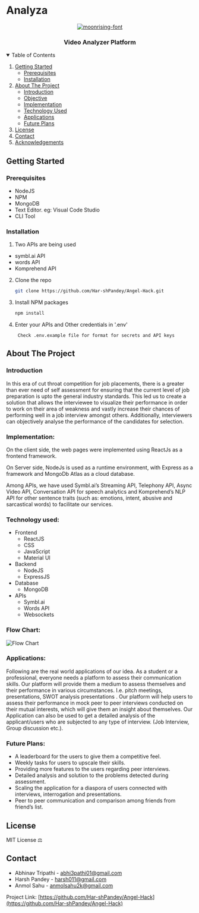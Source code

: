  # Analyza

<p align="center">
  <a href="https://github.com/othneildrew/Best-README-Template">
    <img src="https://fontmeme.com/permalink/210904/5f6d7706ad786efe463ef6f3229f5961.png" alt="moonrising-font" border="0">
  </a>
  <h3 align="center">Video Analyzer Platform</h3>

</p>



<!-- TABLE OF CONTENTS -->
<details open="open">
  <summary>Table of Contents</summary>
  <ol>
    <li>
      <a href="#getting-started">Getting Started</a>
      <ul>
        <li><a href="#prerequisites">Prerequisites</a></li>
        <li><a href="#installation">Installation</a></li>
      </ul>
    </li>
    <li>
      <a href="#about-the-project">About The Project</a>
      <ul>
        <li><a href="#introduction">Introduction</a></li>
        <li><a href="#objective">Objective</a></li>
        <li><a href="#implementation">Implementation</a></li>
        <li><a href="#Technology Used">Technology Used</a></li>
        <li><a href="#applications">Applications</a></li>
        <li><a href="#future-plans">Future Plans</a></li>
      </ul>
    </li>
    <li><a href="#license">License</a></li>
    <li><a href="#contact">Contact</a></li>
    <li><a href="#acknowledgements">Acknowledgements</a></li>
  </ol>
</details>



<!-- GETTING STARTED -->
## Getting Started
### Prerequisites

* NodeJS
* NPM
* MongoDB
* Text Editor. eg: Visual Code Studio
* CLI Tool

### Installation

1. Two APIs are being used 
- symbl.ai API
- words API
- Komprehend API

2. Clone the repo
   ```sh
   git clone https://github.com/Har-shPandey/Angel-Hack.git
   ```
3. Install NPM packages
   ```sh
   npm install
   ```
4. Enter your APIs and Other credentials in '.env'
   ```
    Check .env.example file for format for secrets and API keys
   ```



<!-- ABOUT THE PROJECT -->
## About The Project

  ### Introduction
  In this era of cut throat competition for job placements, there is a greater than ever need of self assessment for ensuring that the current level of job preparation is upto the general industry standards.
  This led us to create a solution that allows the interviewee to visualize their performance in order to work on their area of weakness and vastly increase their chances of performing well in a job interview amongst others.
  Additionally, interviewers can objectively analyse the performance of the candidates for selection.


  ### Implementation: 
  On the client side, the web pages were implemented using ReactJs as a frontend framework.

  On Server side, NodeJs is used as a runtime environment, with Express as a framework and MongoDb Atlas as a cloud database. 

  Among APIs, we have used Symbl.ai’s Streaming API, Telephony API, Async Video API, Conversation API for speech analytics and Komprehend’s NLP API for other sentence traits (such as: emotions, intent, abusive and sarcastical words) to facilitate our services.

  ### Technology used:
  * Frontend
      * ReactJS
      * CSS
      * JavaScript
      * Material UI
  * Backend
      * NodeJS
      * ExpressJS
  * Database
      * MongoDB
  * APIs
      * Symbl.ai
      * Words API
      * Websockets

  ### Flow Chart:
  ![Flow Chart](https://github.com/Har-shPandey/Angel-Hack/blob/main/public/images/READMEImages/FlowChart.png)


  ### Applications:
  Following are the real world applications of our idea.
  As a student or a professional, everyone needs a platform to assess their communication skills. Our platform will provide them a medium to assess themselves and their    performance in various circumstances. I.e. pitch meetings, presentations, SWOT analysis presentations . 
  Our platform will help users to assess their performance in mock peer to peer interviews conducted on their mutual interests, which will give them an insight about themselves.
  Our Application can also be used to get a detailed analysis of the applicant/users who are subjected to any type of interview. (Job Interview, Group discussion etc.).


  ### Future Plans: 
  - A leaderboard for the users to give them a competitive feel.
  - Weekly tasks for users to upscale their skills.
  - Providing more features to the users regarding peer interviews. 
  - Detailed analysis and solution to the problems detected during assessment.
  - Scaling the application for a diaspora of users connected with interviews, interrogation and presentations.
  - Peer to peer communication and comparison among friends from friend’s list.

<!-- License -->
## License
MIT License  :balance_scale:

<!-- CONTACT -->
## Contact

- Abhinav Tripathi - abhi3pathi01@gmail.com
- Harsh Pandey - harsh011@gmail.com
- Anmol Sahu - anmolsahu2k@gmail.com


Project Link: [https://github.com/Har-shPandey/Angel-Hack](https://github.com/Har-shPandey/Angel-Hack)


